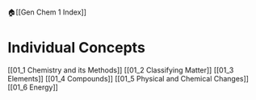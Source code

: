🏠[[Gen Chem 1 Index]]
# Individual Concepts
[[01_1 Chemistry and its Methods]]
[[01_2 Classifying Matter]]
[[01_3 Elements]]
[[01_4 Compounds]]
[[01_5 Physical and Chemical Changes]]
[[01_6 Energy]]